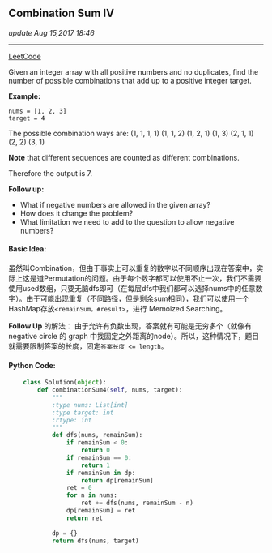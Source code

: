 ## Combination Sum IV
_update Aug 15,2017  18:46_

---
[LeetCode](https://leetcode.com/problems/combination-sum-iv/description/)


Given an integer array with all positive numbers and no duplicates, find the number of possible combinations that add up to a positive integer target.

**Example:**

    nums = [1, 2, 3]
    target = 4

The possible combination ways are:
(1, 1, 1, 1)
(1, 1, 2)
(1, 2, 1)
(1, 3)
(2, 1, 1)
(2, 2)
(3, 1)

**Note** that different sequences are counted as different combinations.

Therefore the output is 7.

**Follow up:**
*  What if negative numbers are allowed in the given array?
*  How does it change the problem?
*  What limitation we need to add to the question to allow negative numbers?

#### Basic Idea:
虽然叫Combination，但由于事实上可以重复的数字以不同顺序出现在答案中，实际上这是道Permutation的问题。由于每个数字都可以使用不止一次，我们不需要使用used数组，只要无脑dfs即可（在每层dfs中我们都可以选择nums中的任意数字）。由于可能出现重复（不同路径，但是剩余sum相同），我们可以使用一个HashMap存放`<remainSum，#result>`，进行 Memoized Searching。

**Follow Up** 的解法：
由于允许有负数出现，答案就有可能是无穷多个（就像有 negative circle 的 graph 中找固定之外距离的node）。所以，这种情况下，题目就需要限制答案的长度，固定`答案长度 <= length`。

#### Python Code:
```python
    class Solution(object):
        def combinationSum4(self, nums, target):
            """
            :type nums: List[int]
            :type target: int
            :rtype: int
            """
            def dfs(nums, remainSum):
                if remainSum < 0:
                    return 0
                if remainSum == 0:
                    return 1
                if remainSum in dp:
                    return dp[remainSum]
                ret = 0
                for n in nums:
                    ret += dfs(nums, remainSum - n)
                dp[remainSum] = ret
                return ret
            
            dp = {}
            return dfs(nums, target)
```



